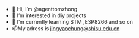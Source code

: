 - 👋 Hi, I’m @agenttomzhong
- 👀 I’m interested in diy projects
- 🌱 I’m currently learning STM ,ESP8266 and so on
- 📫My adress is jingyaochung@shisu.edu.cn
